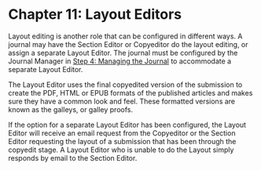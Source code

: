 # Chapter 11: Layout Editors

Layout editing is another role that can be configured in different ways. A journal may have the Section Editor or Copyeditor do the layout editing, or assign a separate Layout Editor. The journal must be configured by the Journal Manager in [Step 4: Managing the Journal](https://pkp.gitbooks.io/learning-ojs-2/content/en//step_four_management.html) to accommodate a separate Layout Editor.

The Layout Editor uses the final copyedited version of the submission to create the PDF, HTML or EPUB formats of the published articles and makes sure they have a common look and feel. These formatted versions are known as the galleys, or galley proofs.


If the option for a separate Layout Editor has been configured, the Layout Editor will receive an email request from the Copyeditor or the Section Editor requesting the layout of a submission that has been through the copyedit stage. A Layout Editor who is unable to do the Layout simply responds by email to the Section Editor.

